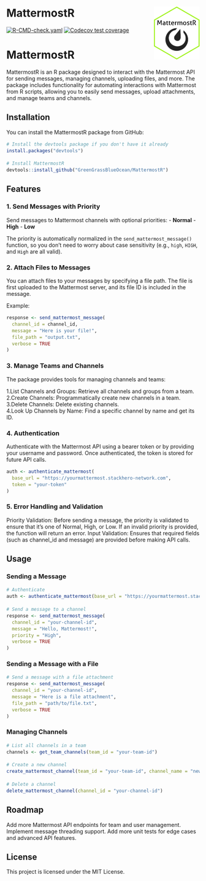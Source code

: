 
<!-- README.md is generated from README.Rmd. Please edit that file -->

# MattermostR <a href="https://github.com/GreenGrassBlueOcean/MattermostR"><img src="man/figures/MattermostR_hex.png" alt="MattermostR website" align="right" height="138"/></a>

<!-- badges: start -->

[![R-CMD-check.yaml](https://github.com/GreenGrassBlueOcean/MattermostR/actions/workflows/R-CMD-check.yaml/badge.svg)](https://github.com/GreenGrassBlueOcean/MattermostR/actions/workflows/R-CMD-check.yaml)
[![Codecov test
coverage](https://codecov.io/gh/GreenGrassBlueOcean/MattermostR/graph/badge.svg)](https://app.codecov.io/gh/GreenGrassBlueOcean/MattermostR)

<!-- badges: end -->

# MattermostR

MattermostR is an R package designed to interact with the Mattermost API
for sending messages, managing channels, uploading files, and more. The
package includes functionality for automating interactions with
Mattermost from R scripts, allowing you to easily send messages, upload
attachments, and manage teams and channels.

## Installation

You can install the MattermostR package from GitHub:

``` r
# Install the devtools package if you don't have it already
install.packages("devtools")

# Install MattermostR
devtools::install_github("GreenGrassBlueOcean/MattermostR")
```

## Features

### 1. Send Messages with Priority

Send messages to Mattermost channels with optional priorities: -
**Normal** - **High** - **Low**

The priority is automatically normalized in the
`send_mattermost_message()` function, so you don’t need to worry about
case sensitivity (e.g., `high`, `HIGH`, and `High` are all valid).

### 2. Attach Files to Messages

You can attach files to your messages by specifying a file path. The
file is first uploaded to the Mattermost server, and its file ID is
included in the message.

Example:

``` r
response <- send_mattermost_message(
  channel_id = channel_id, 
  message = "Here is your file!", 
  file_path = "output.txt", 
  verbose = TRUE
)
```

### 3. Manage Teams and Channels

The package provides tools for managing channels and teams:

1.List Channels and Groups: Retrieve all channels and groups from a
team.  
2.Create Channels: Programmatically create new channels in a team.  
3.Delete Channels: Delete existing channels.  
4.Look Up Channels by Name: Find a specific channel by name and get its
ID.

### 4. Authentication

Authenticate with the Mattermost API using a bearer token or by
providing your username and password. Once authenticated, the token is
stored for future API calls.

``` r
auth <- authenticate_mattermost(
  base_url = "https://yourmattermost.stackhero-network.com", 
  token = "your-token"
)
```

### 5. Error Handling and Validation

Priority Validation: Before sending a message, the priority is validated
to ensure that it’s one of Normal, High, or Low. If an invalid priority
is provided, the function will return an error. Input Validation:
Ensures that required fields (such as channel_id and message) are
provided before making API calls.

## Usage

### Sending a Message

``` r
# Authenticate
auth <- authenticate_mattermost(base_url = "https://yourmattermost.stackhero-network.com", token = "your-token")

# Send a message to a channel
response <- send_mattermost_message(
  channel_id = "your-channel-id", 
  message = "Hello, Mattermost!", 
  priority = "High", 
  verbose = TRUE
)
```

### Sending a Message with a File

``` r
# Send a message with a file attachment
response <- send_mattermost_message(
  channel_id = "your-channel-id", 
  message = "Here is a file attachment", 
  file_path = "path/to/file.txt", 
  verbose = TRUE
)
```

### Managing Channels

``` r
# List all channels in a team
channels <- get_team_channels(team_id = "your-team-id")

# Create a new channel
create_mattermost_channel(team_id = "your-team-id", channel_name = "new-channel", channel_display_name = "New Channel")

# Delete a channel
delete_mattermost_channel(channel_id = "your-channel-id")
```

## Roadmap

Add more Mattermost API endpoints for team and user management.
Implement message threading support. Add more unit tests for edge cases
and advanced API features.

## License

This project is licensed under the MIT License.
